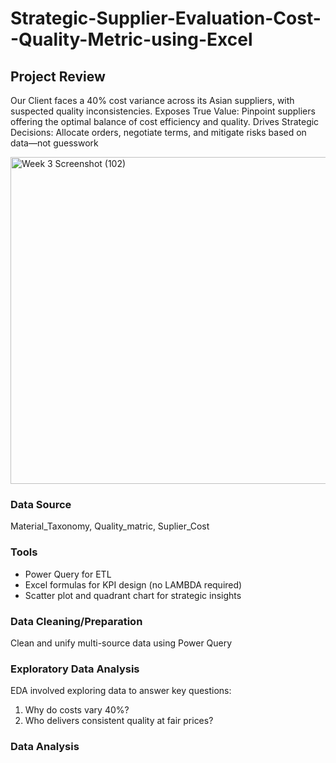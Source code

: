 # Strategic-Supplier-Evaluation-Cost--Quality-Metric-using-Excel

## Project Review 

Our Client faces a 40% cost variance across its Asian suppliers, with suspected quality inconsistencies.  Exposes True Value: Pinpoint suppliers offering the optimal 
balance of cost efficiency and quality.
Drives Strategic Decisions: Allocate orders, negotiate terms, and mitigate risks based on data—not guesswork


<img width="1319" height="523" alt="Week 3 Screenshot (102)" src="https://github.com/user-attachments/assets/2e8ff50e-18e8-4336-94cf-8c4095661d61" />

### Data Source

Material_Taxonomy, Quality_matric, Suplier_Cost

### Tools

- Power Query for ETL
- Excel formulas for KPI design (no LAMBDA required)
- Scatter plot and quadrant chart for strategic insights

  
### Data Cleaning/Preparation

Clean and unify multi-source data using Power Query

### Exploratory Data Analysis

EDA involved exploring data to answer key questions:

1. Why do costs vary 40%?
2. Who delivers consistent quality at fair prices?

### Data Analysis 




